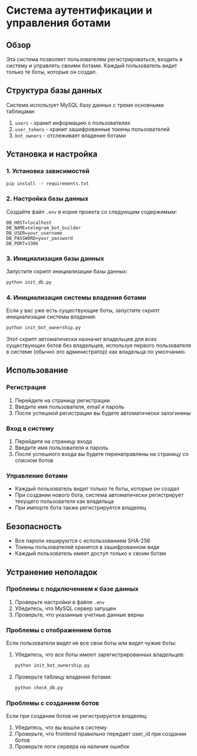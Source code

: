 # Система аутентификации и управления ботами

## Обзор

Эта система позволяет пользователям регистрироваться, входить в систему и управлять своими ботами. Каждый пользователь видит только те боты, которые он создал.

## Структура базы данных

Система использует MySQL базу данных с тремя основными таблицами:

1. `users` - хранит информацию о пользователях
2. `user_tokens` - хранит зашифрованные токены пользователей
3. `bot_owners` - отслеживает владение ботами

## Установка и настройка

### 1. Установка зависимостей

```bash
pip install -r requirements.txt
```

### 2. Настройка базы данных

Создайте файл `.env` в корне проекта со следующим содержимым:

```
DB_HOST=localhost
DB_NAME=telegram_bot_builder
DB_USER=your_username
DB_PASSWORD=your_password
DB_PORT=3306
```

### 3. Инициализация базы данных

Запустите скрипт инициализации базы данных:

```bash
python init_db.py
```

### 4. Инициализация системы владения ботами

Если у вас уже есть существующие боты, запустите скрипт инициализации системы владения:

```bash
python init_bot_ownership.py
```

Этот скрипт автоматически назначит владельцев для всех существующих ботов без владельцев, используя первого пользователя в системе (обычно это администратор) как владельца по умолчанию.

## Использование

### Регистрация

1. Перейдите на страницу регистрации
2. Введите имя пользователя, email и пароль
3. После успешной регистрации вы будете автоматически залогинены

### Вход в систему

1. Перейдите на страницу входа
2. Введите имя пользователя и пароль
3. После успешного входа вы будете перенаправлены на страницу со списком ботов

### Управление ботами

- Каждый пользователь видит только те боты, которые он создал
- При создании нового бота, система автоматически регистрирует текущего пользователя как владельца
- При импорте бота также регистрируется владелец

## Безопасность

- Все пароли хешируются с использованием SHA-256
- Токены пользователей хранятся в зашифрованном виде
- Каждый пользователь имеет доступ только к своим ботам

## Устранение неполадок

### Проблемы с подключением к базе данных

1. Проверьте настройки в файле `.env`
2. Убедитесь, что MySQL сервер запущен
3. Проверьте, что указанные учетные данные верны

### Проблемы с отображением ботов

Если пользователи видят не все свои боты или видят чужие боты:

1. Убедитесь, что все боты имеют зарегистрированных владельцев:
   ```bash
   python init_bot_ownership.py
   ```

2. Проверьте таблицу владения ботами:
   ```bash
   python check_db.py
   ```

### Проблемы с созданием ботов

Если при создании ботов не регистрируется владелец:

1. Убедитесь, что вы вошли в систему
2. Проверьте, что frontend правильно передает user_id при создании ботов
3. Проверьте логи сервера на наличие ошибок